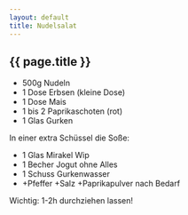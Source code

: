```yaml
---
layout: default
title: Nudelsalat
---
```


## {{ page.title }}

- 500g Nudeln
- 1 Dose Erbsen (kleine Dose)
- 1 Dose Mais
- 1 bis 2 Paprikaschoten (rot)
- 1 Glas Gurken

In einer extra Schüssel die Soße:

- 1 Glas Mirakel Wip
- 1 Becher Jogut ohne Alles
- 1 Schuss Gurkenwasser
- +Pfeffer +Salz +Paprikapulver nach Bedarf

Wichtig: 1-2h durchziehen lassen!
